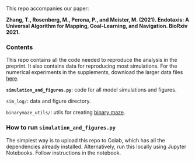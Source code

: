 This repo accompanies our paper:

**Zhang, T., Rosenberg, M., Perona, P., and Meister, M. (2021). Endotaxis: A Universal Algorithm for Mapping, Goal-Learning, and Navigation. BioRxiv 2021.**

### Contents
This repo contains all the code needed to reproduce the analysis in the preprint. It also contains data for reproducing most simulations. For the numerical experiments in the supplements, download the larger data files [here](https://drive.google.com/drive/folders/1Gc4Ixx6p0kF3jn2goYqES0osovCumXWS?usp=sharing).

**`simulation_and_figures.py`**: code for all model simulations and figures.

`sim_log/`: data and figure directory.

`binarymaze_utils/`: utils for creating [binary maze](https://github.com/markusmeister/Rosenberg-2021-Repository).

### How to run `simulation_and_figures.py`

The simplest way is to upload this repo to Colab, which has all the dependencies already installed. Alternatively, run this locally using Jupyter Notebooks. Follow instructions in the notebook.
